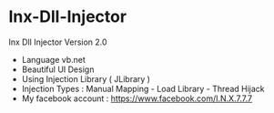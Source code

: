 # Inx-Dll-Injector
Inx Dll Injector Version 2.0
- Language vb.net
- Beautiful UI Design
- Using Injection Library ( JLibrary )
- Injection Types : Manual Mapping - Load Library - Thread Hijack
- My facebook account : https://www.facebook.com/I.N.X.7.7.7
